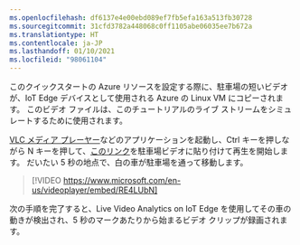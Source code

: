 ```yaml
---
ms.openlocfilehash: df6137e4e00ebd089ef7fb5efa163a513fb30728
ms.sourcegitcommit: 31cfd3782a448068c0ff1105abe06035ee7b672a
ms.translationtype: HT
ms.contentlocale: ja-JP
ms.lasthandoff: 01/10/2021
ms.locfileid: "98061104"
---
```

このクイックスタートの Azure リソースを設定する際に、駐車場の短いビデオが、IoT Edge デバイスとして使用される Azure の Linux VM にコピーされます。 このビデオ ファイルは、このチュートリアルのライブ ストリームをシミュレートするために使用されます。

[VLC メディア プレーヤー](https://www.videolan.org/vlc/)などのアプリケーションを起動し、Ctrl キーを押しながら N キーを押して、[このリンク](https://lvamedia.blob.core.windows.net/public/lots_015.mkv)を駐車場ビデオに貼り付けて再生を開始します。 だいたい 5 秒の地点で、白の車が駐車場を通って移動します。

> [!VIDEO https://www.microsoft.com/en-us/videoplayer/embed/RE4LUbN]

次の手順を完了すると、Live Video Analytics on IoT Edge を使用してその車の動きが検出され、5 秒のマークあたりから始まるビデオ クリップが録画されます。
